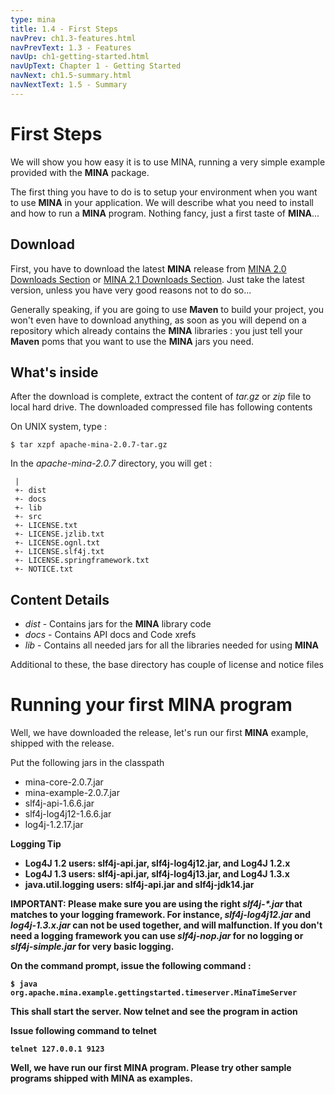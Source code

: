 ```yaml
---
type: mina
title: 1.4 - First Steps
navPrev: ch1.3-features.html
navPrevText: 1.3 - Features
navUp: ch1-getting-started.html
navUpText: Chapter 1 - Getting Started
navNext: ch1.5-summary.html
navNextText: 1.5 - Summary
---
```


# First Steps

We will show you how easy it is to use MINA, running a very simple example provided with the **MINA** package. 

The first thing you have to do is to setup your environment when you want to use **MINA** in your application. We will describe what you need to install and how to run a **MINA** program. Nothing fancy, just a first taste of **MINA**...

## Download

First, you have to download the latest **MINA** release from [MINA 2.0 Downloads Section](../../downloads_2_0.html) or [MINA 2.1 Downloads Section](../../downloads_2_1.html). Just take the latest version, unless you have very good reasons not to do so...

Generally speaking, if you are going to use **Maven** to build your project, you won't even have to download anything, as soon as you will depend on a repository which already contains the **MINA** libraries : you just tell your **Maven** poms that you want to use the **MINA** jars you need.

## What's inside

After the download is complete, extract the content of _tar.gz_ or _zip_ file to local hard drive. The downloaded compressed file has following contents

On UNIX system, type :

    $ tar xzpf apache-mina-2.0.7-tar.gz
    
In the _apache-mina-2.0.7_ directory, you will get :

     |
     +- dist
     +- docs
     +- lib
     +- src
     +- LICENSE.txt
     +- LICENSE.jzlib.txt
     +- LICENSE.ognl.txt
     +- LICENSE.slf4j.txt
     +- LICENSE.springframework.txt
     +- NOTICE.txt

## Content Details

* _dist_ - Contains jars for the **MINA** library code
* _docs_ - Contains API docs and Code xrefs
* _lib_ - Contains all needed jars for all the libraries needed for using **MINA**

Additional to these, the base directory has couple of license and notice files

# Running your first MINA program

Well, we have downloaded the release, let's run our first **MINA** example, shipped with the release.

Put the following jars in the classpath

* mina-core-2.0.7.jar
* mina-example-2.0.7.jar
* slf4j-api-1.6.6.jar
* slf4j-log4j12-1.6.6.jar
* log4j-1.2.17.jar

<div class="tip" markdown="1">
<strong>Logging Tip</string>

<ul>
  <li>Log4J 1.2 users: slf4j-api.jar, slf4j-log4j12.jar, and Log4J 1.2.x</li>
  <li>Log4J 1.3 users: slf4j-api.jar, slf4j-log4j13.jar, and Log4J 1.3.x</li>
  <li>java.util.logging users: slf4j-api.jar and slf4j-jdk14.jar</li>
</ul>
    
<strong>IMPORTANT:<strong> Please make sure you are using the right <em>slf4j-*.jar</em> that matches to your logging framework.
For instance, <em>slf4j-log4j12.jar</em> and <em>log4j-1.3.x.jar</em> can not be used together, and will malfunction.
If you don't need a logging framework you can use <em>slf4j-nop.jar</em> for no logging or <em>slf4j-simple.jar</em> for
very basic logging.
</div>

On the command prompt, issue the following command :

    $ java org.apache.mina.example.gettingstarted.timeserver.MinaTimeServer

This shall start the server. Now telnet and see the program in action

Issue following command to telnet

    telnet 127.0.0.1 9123

Well, we have run our first **MINA** program. Please try other sample programs shipped with **MINA** as examples.
